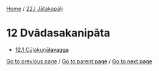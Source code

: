 
[Home](/) / [22J Jātakapāḷi](/tipitaka/22J.md)

# 12 Dvādasakanipāta

* [12.1 Cūḷakuṇālavagga](/tipitaka/22J/12/12.1.md)

[Go to previous page](/tipitaka/22J/11/11.1/11.1.9.md) / [Go to parent page](/tipitaka/22J/0.md) / [Go to next page](/tipitaka/22J/12/12.1.md)


